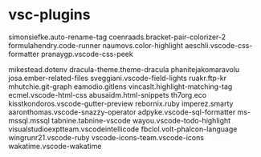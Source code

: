 # vsc-plugins

simonsiefke.auto-rename-tag
coenraads.bracket-pair-colorizer-2
formulahendry.code-runner
naumovs.color-highlight
aeschli.vscode-css-formatter
pranaygp.vscode-css-peek

mikestead.dotenv
dracula-theme.theme-dracula
phanitejakomaravolu
josa.ember-related-files
sveggiani.vscode-field-lights
ruakr.ftp-kr
mhutchie.git-graph
eamodio.gitlens
vincaslt.highlight-matching-tag
ecmel.vscode-html-css
abusaidm.html-snippets
th7org.eco
kisstkondoros.vscode-gutter-preview
rebornix.ruby
imperez.smarty
aaronthomas.vscode-snazzy-operator
adpyke.vscode-sql-formatter
ms-mssql.mssql
tabnine.tabnine-vscode
wayou.vscode-todo-highlight
visualstudioexptteam.vscodeintellicode
fbclol.volt-phalcon-language
wingrunr21.vscode-ruby
vscode-icons-team.vscode-icons
wakatime.vscode-wakatime
